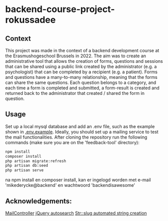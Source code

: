 # backend-course-project-rokussadee

## Context
This project was made in the context of a backend development course at the Erasmushogeschool Brussels in 2022.
The aim was to create an administrative tool that allows the creation of forms, questions and sessions that can be shared using a public link created by the administrator (e.g. a psychologist) that can be completed by a recipient (e.g. a patient). Forms and questions have a many-to-many relationship, meaning that the forms can share the same questions. Each question belongs to a category, and each time a form is completed and submitted, a form-result is created and returned back to the administrator that created / shared the form in question.

## Usage
Set up a local mysql database and add an .env file, such as the example shown in [.env.example](https://github.com/EHB-MCT/backend-course-project-rokussadee/blob/master/feedback-tool/.env.example).
Ideally, you should set up a mailing service to test the mail functionalities.
After cloning the repository run the following commands (make sure you are on the 'feedback-tool' directory):

```bash
npm install
composer install
php artisan migrate:refresh
php artisan db:seed
php artisan serve
```
na npm install en composer install, kan er ingelogd worden met e-mail 'mikederycke@backend' en wachtwoord 'backendisawesome'

## Acknowledgements:
[MailController](https://www.itsolutionstuff.com/post/laravel-9-mail-laravel-9-send-email-tutorialexample.html)
[jQuery autosearch](https://www.tutsmake.com/laravel-8-autocomplete-search-from-database-tutorial/)
[Str::slug automated string creation](https://www.mywebtuts.com/blog/how-to-use-str-slug-helper-function-in-laravel)

